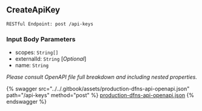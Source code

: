 
## CreateApiKey
`RESTful Endpoint: post /api-keys`




### Input Body Parameters
* scopes: `String[]` 
* externalId: `String` [_Optional_] 
* name: `String` 

_Please consult OpenAPI file full breakdown and including nested properties._


{% swagger src="../../.gitbook/assets/production-dfns-api-openapi.json" path="/api-keys" method="post" %}
[production-dfns-api-openapi.json](../../.gitbook/assets/production-dfns-api-openapi.json)
{% endswagger %}
